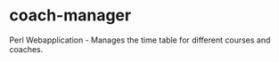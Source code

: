 coach-manager
=============

Perl Webapplication - Manages the time table for different courses and coaches.
